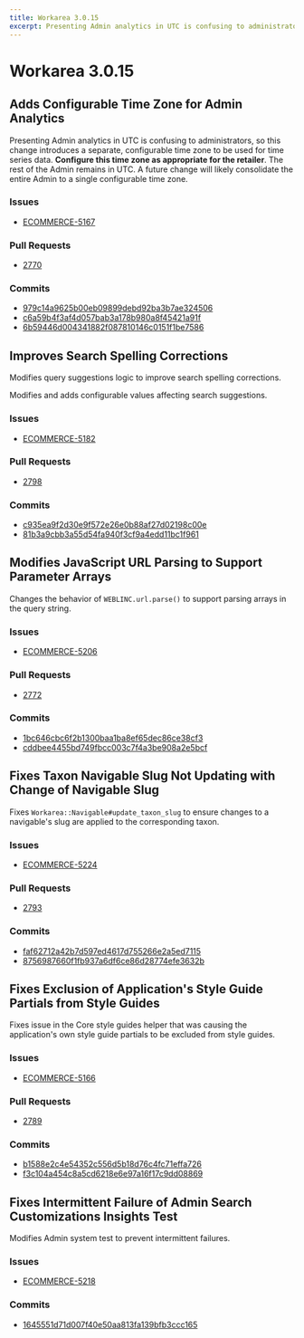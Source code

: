 ```yaml
---
title: Workarea 3.0.15
excerpt: Presenting Admin analytics in UTC is confusing to administrators, so this change introduces a separate, configurable time zone to be used for time series data. Configure this time zone as appropriate for the retailer. The rest of the Admin remains in 
---
```


# Workarea 3.0.15

## Adds Configurable Time Zone for Admin Analytics

Presenting Admin analytics in UTC is confusing to administrators, so this change introduces a separate, configurable time zone to be used for time series data. **Configure this time zone as appropriate for the retailer**. The rest of the Admin remains in UTC. A future change will likely consolidate the entire Admin to a single configurable time zone.

### Issues

- [ECOMMERCE-5167](https://jira.tools.weblinc.com/browse/ECOMMERCE-5167)

### Pull Requests

- [2770](https://stash.tools.weblinc.com/projects/WL/repos/workarea/pull-requests/2770/overview)

### Commits

- [979c14a9625b00eb09899debd92ba3b7ae324506](https://stash.tools.weblinc.com/projects/WL/repos/workarea/commits/979c14a9625b00eb09899debd92ba3b7ae324506)
- [c6a59b4f3af4d057bab3a178b980a8f45421a91f](https://stash.tools.weblinc.com/projects/WL/repos/workarea/commits/c6a59b4f3af4d057bab3a178b980a8f45421a91f)
- [6b59446d004341882f087810146c0151f1be7586](https://stash.tools.weblinc.com/projects/WL/repos/workarea/commits/6b59446d004341882f087810146c0151f1be7586)

## Improves Search Spelling Corrections

Modifies query suggestions logic to improve search spelling corrections.

Modifies and adds configurable values affecting search suggestions.

### Issues

- [ECOMMERCE-5182](https://jira.tools.weblinc.com/browse/ECOMMERCE-5182)

### Pull Requests

- [2798](https://stash.tools.weblinc.com/projects/WL/repos/workarea/pull-requests/2798/overview)

### Commits

- [c935ea9f2d30e9f572e26e0b88af27d02198c00e](https://stash.tools.weblinc.com/projects/WL/repos/workarea/commits/c935ea9f2d30e9f572e26e0b88af27d02198c00e)
- [81b3a9cbb3a55d54fa940f3cf9a4edd11bc1f961](https://stash.tools.weblinc.com/projects/WL/repos/workarea/commits/81b3a9cbb3a55d54fa940f3cf9a4edd11bc1f961)

## Modifies JavaScript URL Parsing to Support Parameter Arrays

Changes the behavior of `WEBLINC.url.parse()` to support parsing arrays in the query string.

### Issues

- [ECOMMERCE-5206](https://jira.tools.weblinc.com/browse/ECOMMERCE-5206)

### Pull Requests

- [2772](https://stash.tools.weblinc.com/projects/WL/repos/workarea/pull-requests/2772/overview)

### Commits

- [1bc646cbc6f2b1300baa1ba8ef65dec86ce38cf3](https://stash.tools.weblinc.com/projects/WL/repos/workarea/commits/1bc646cbc6f2b1300baa1ba8ef65dec86ce38cf3)
- [cddbee4455bd749fbcc003c7f4a3be908a2e5bcf](https://stash.tools.weblinc.com/projects/WL/repos/workarea/commits/cddbee4455bd749fbcc003c7f4a3be908a2e5bcf)

## Fixes Taxon Navigable Slug Not Updating with Change of Navigable Slug

Fixes `Workarea::Navigable#update_taxon_slug` to ensure changes to a navigable's slug are applied to the corresponding taxon.

### Issues

- [ECOMMERCE-5224](https://jira.tools.weblinc.com/browse/ECOMMERCE-5224)

### Pull Requests

- [2793](https://stash.tools.weblinc.com/projects/WL/repos/workarea/pull-requests/2793/overview)

### Commits

- [faf62712a42b7d597ed4617d755266e2a5ed7115](https://stash.tools.weblinc.com/projects/WL/repos/workarea/commits/faf62712a42b7d597ed4617d755266e2a5ed7115)
- [8756987660f1fb937a6df6ce86d28774efe3632b](https://stash.tools.weblinc.com/projects/WL/repos/workarea/commits/8756987660f1fb937a6df6ce86d28774efe3632b)

## Fixes Exclusion of Application's Style Guide Partials from Style Guides

Fixes issue in the Core style guides helper that was causing the application's own style guide partials to be excluded from style guides.

### Issues

- [ECOMMERCE-5166](https://jira.tools.weblinc.com/browse/ECOMMERCE-5166)

### Pull Requests

- [2789](https://stash.tools.weblinc.com/projects/WL/repos/workarea/pull-requests/2789/overview)

### Commits

- [b1588e2c4e54352c556d5b18d76c4fc71effa726](https://stash.tools.weblinc.com/projects/WL/repos/workarea/commits/b1588e2c4e54352c556d5b18d76c4fc71effa726)
- [f3c104a454c8a5cd6218e6e97a16f17c9dd08869](https://stash.tools.weblinc.com/projects/WL/repos/workarea/commits/f3c104a454c8a5cd6218e6e97a16f17c9dd08869)

## Fixes Intermittent Failure of Admin Search Customizations Insights Test

Modifies Admin system test to prevent intermittent failures.

### Issues

- [ECOMMERCE-5218](https://jira.tools.weblinc.com/browse/ECOMMERCE-5218)

### Commits

- [1645551d71d007f40e50aa813fa139bfb3ccc165](https://stash.tools.weblinc.com/projects/WL/repos/workarea/commits/1645551d71d007f40e50aa813fa139bfb3ccc165)

